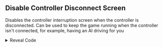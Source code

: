 ## Disable Controller Disconnect Screen

Disables the controller interruption screen when the controller is disconnected. Can be used to keep the game running when the controller isn't connected, for example, having an AI driving for you

<details>
<summary>Reveal Code</summary>

```powerpc
041A634C 38600000
041A61FC 38600000
```
</details>